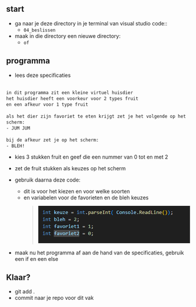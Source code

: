 ## start

- ga naar je deze directory in je terminal van visual studio code::
    - `04_beslissen`
- maak in die directory een nieuwe directory:
    - `of`

## programma

- lees deze specificaties
```

in dit programma zit een kleine virtuel huisdier
het huisdier heeft een voorkeur voor 2 types fruit
en een afkeur voor 1 type fruit

als het dier zijn favoriet te eten krijgt zet je het volgende op het scherm:
- JUM JUM

bij de afkeur zet je op het scherm:
- BLEH!

```
- kies 3 stukken fruit en geef die een nummer van 0 tot en met 2
- zet de fruit stukken als keuzes op het scherm

- gebruik daarna deze code:
    - dit is voor het kiezen en voor welke soorten
    - en variabelen voor de favorieten en de bleh keuzes
        > ![](img/parse.PNG)

- maak nu het programma af aan de hand van de specificaties, gebruik een if en een else

## Klaar?

- git add .
- commit naar je repo voor dit vak
